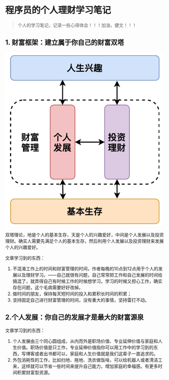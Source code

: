 # 程序员的个人理财学习笔记

> 个人的学习笔记，记录一些心得体会！！！加油，健文！！！

## 1. 财富框架：建立属于你自己的财富双塔

![](./img/1.双塔.png)

双塔理论，地是个人的基本生存，天是个人的兴趣爱好，中间是个人发展以及投资理财。确实人需要先满足个人的基本生存，然后利用个人发展以及投资理财来发展个人的兴趣爱好。

文章学习到的东西：

1. 不混淆工作上的时间和财富管理的时间，作者每晚的10点到12点用于个人的发展以及理财学习。——自己就很有问题，自己常常把工作和自己发展的时间给搞混了，就弄得自己有时候工作的时候想学习，学习的时候又担心工作，确实存在问题，这个毛病需要好好改掉。
2. 做时间的朋友，保持每天短时间的投入和累积长时间的积累；
3. 坚持固定自己进行财富管理的时间，没有重大的事情，坚持雷打不动。

## 2.个人发展：你自己的发展才是最大的财富源泉

文章学习到的东西：

1. 个人发展由三个同心圆组成，从内而外是职场价值、专业延伸价值与家庭和人生价值。职场价值是只工作，专业延伸价值指你可以用工作中的学习到的东西，写博客或者出书都可以，家庭和人生价值就是我们这辈子一直追求的。
2. 外包消耗性的工作，比如扫地、拖地、洗衣做饭啥，可以给机器人或者清洁工来，这样就可以节省一些时间来提升自己能力，增加家庭的幸福感。有更多时间积累财富型资源。

